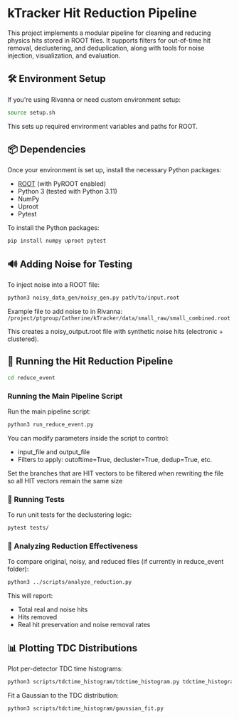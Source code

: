 # kTracker Hit Reduction Pipeline

This project implements a modular pipeline for cleaning and reducing physics hits stored in ROOT files. It supports filters for out-of-time hit removal, declustering, and deduplication, along with tools for noise injection, visualization, and evaluation.

## 🛠️ Environment Setup

If you're using Rivanna or need custom environment setup:
```bash
source setup.sh
```

This sets up required environment variables and paths for ROOT.


## 📦 Dependencies

Once your environment is set up, install the necessary Python packages:

- [ROOT](https://root.cern/) (with PyROOT enabled)
- Python 3 (tested with Python 3.11)
- NumPy
- Uproot
- Pytest

To install the Python packages:

```bash
pip install numpy uproot pytest
```



## 🔊 Adding Noise for Testing

To inject noise into a ROOT file:

```bash
python3 noisy_data_gen/noisy_gen.py path/to/input.root
```

Example file to add noise to in Rivanna: ```/project/ptgroup/Catherine/kTracker/data/small_raw/small_combined.root```

This creates a noisy_output.root file with synthetic noise hits (electronic + clustered).


## 🚀 Running the Hit Reduction Pipeline

```bash
cd reduce_event
```


### Running the Main Pipeline Script

Run the main pipeline script:

```bash
python3 run_reduce_event.py
```


You can modify parameters inside the script to control:

- input_file and output_file
- Filters to apply: outoftime=True, decluster=True, dedup=True, etc.

Set the branches that are HIT vectors to be filtered when rewriting the file so all HIT vectors remain the same size

### 🧪 Running Tests

To run unit tests for the declustering logic:

```bash
pytest tests/
```


### 🔬 Analyzing Reduction Effectiveness

To compare original, noisy, and reduced files (if currently in reduce_event folder):

```bash
python3 ../scripts/analyze_reduction.py
```


This will report:

- Total real and noise hits
- Hits removed
- Real hit preservation and noise removal rates


## 📊 Plotting TDC Distributions

Plot per-detector TDC time histograms:

```bash
python3 scripts/tdctime_histogram/tdctime_histogram.py tdctime_histogram/yourfile.root
```


Fit a Gaussian to the TDC distribution:

```bash
python3 scripts/tdctime_histogram/gaussian_fit.py
```


